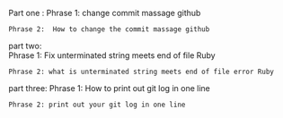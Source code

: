 Part one :
    Phrase 1:  change commit massage github
   
    Phrase 2:  How to change the commit massage github

part two:    
    Phrase 1: Fix unterminated string meets end of file Ruby
   
    Phrase 2: what is unterminated string meets end of file error Ruby

part three:
    Phrase 1: How to print out git log in one line 
    
    Phrase 2: print out your git log in one line     